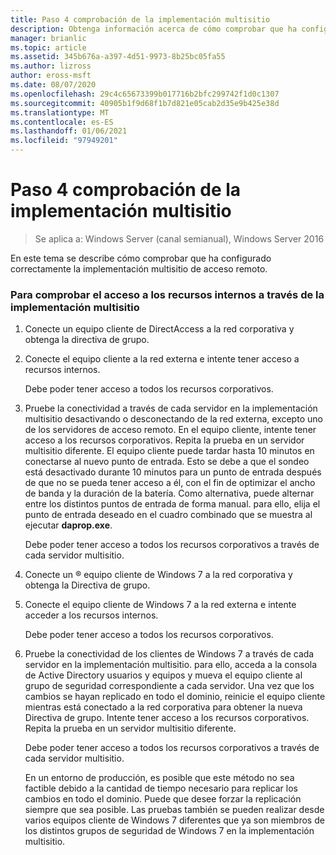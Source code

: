 ```yaml
---
title: Paso 4 comprobación de la implementación multisitio
description: Obtenga información acerca de cómo comprobar que ha configurado correctamente la implementación multisitio de acceso remoto.
manager: brianlic
ms.topic: article
ms.assetid: 345b676a-a397-4d51-9973-8b25bc05fa55
ms.author: lizross
author: eross-msft
ms.date: 08/07/2020
ms.openlocfilehash: 29c4c65673399b017716b2bfc299742f1d0c1307
ms.sourcegitcommit: 40905b1f9d68f1b7d821e05cab2d35e9b425e38d
ms.translationtype: MT
ms.contentlocale: es-ES
ms.lasthandoff: 01/06/2021
ms.locfileid: "97949201"
---
```

# <a name="step-4-verify-the-multisite-deployment"></a>Paso 4 comprobación de la implementación multisitio

>Se aplica a: Windows Server (canal semianual), Windows Server 2016

En este tema se describe cómo comprobar que ha configurado correctamente la implementación multisitio de acceso remoto.

### <a name="to-verify-access-to-internal-resources-through-the-multisite-deployment"></a>Para comprobar el acceso a los recursos internos a través de la implementación multisitio

1.  Conecte un equipo cliente de DirectAccess a la red corporativa y obtenga la directiva de grupo.

2.  Conecte el equipo cliente a la red externa e intente tener acceso a recursos internos.

    Debe poder tener acceso a todos los recursos corporativos.

3.  Pruebe la conectividad a través de cada servidor en la implementación multisitio desactivando o desconectando de la red externa, excepto uno de los servidores de acceso remoto. En el equipo cliente, intente tener acceso a los recursos corporativos. Repita la prueba en un servidor multisitio diferente. El equipo cliente puede tardar hasta 10 minutos en conectarse al nuevo punto de entrada. Esto se debe a que el sondeo está desactivado durante 10 minutos para un punto de entrada después de que no se pueda tener acceso a él, con el fin de optimizar el ancho de banda y la duración de la batería. Como alternativa, puede alternar entre los distintos puntos de entrada de forma manual. para ello, elija el punto de entrada deseado en el cuadro combinado que se muestra al ejecutar **daprop.exe**.

    Debe poder tener acceso a todos los recursos corporativos a través de cada servidor multisitio.

4.  Conecte un &reg;  equipo cliente de Windows 7 a la red corporativa y obtenga la Directiva de grupo.

5.  Conecte el equipo cliente de Windows 7 a la red externa e intente acceder a los recursos internos.

    Debe poder tener acceso a todos los recursos corporativos.

6.  Pruebe la conectividad de los clientes de Windows 7 a través de cada servidor en la implementación multisitio. para ello, acceda a la consola de Active Directory usuarios y equipos y mueva el equipo cliente al grupo de seguridad correspondiente a cada servidor. Una vez que los cambios se hayan replicado en todo el dominio, reinicie el equipo cliente mientras está conectado a la red corporativa para obtener la nueva Directiva de grupo. Intente tener acceso a los recursos corporativos. Repita la prueba en un servidor multisitio diferente.

    Debe poder tener acceso a todos los recursos corporativos a través de cada servidor multisitio.

    En un entorno de producción, es posible que este método no sea factible debido a la cantidad de tiempo necesario para replicar los cambios en todo el dominio. Puede que desee forzar la replicación siempre que sea posible. Las pruebas también se pueden realizar desde varios equipos cliente de Windows 7 diferentes que ya son miembros de los distintos grupos de seguridad de Windows 7 en la implementación multisitio.



